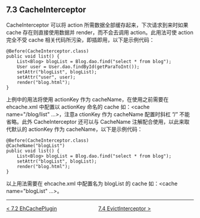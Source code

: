 ## 7.3 CacheInterceptor

CacheInterceptor 可以将 action 所需数据全部缓存起来，下次请求到来时如果 cache 存在则直接使用数据并 render，而不会去调用 action。此用法可使 action 完全不受 cache 相关代码所污染，即插即用，以下是示例代码：

```
@Before(CacheInterceptor.class)
public void list() {
    List<Blog> blogList = Blog.dao.find("select * from blog");
    User user = User.dao.findById(getParaToInt());
    setAttr("blogList", blogList);
    setAttr("user", user);
    render("blog.html");
}
```

上例中的用法将使用 actionKey 作为 cacheName，在使用之前需要在 ehcache.xml 中配置以 actionKey 命名的 cache 如：<cache name="/blog/list" …>，注意a ctionKey 作为 cacheName 配置时斜杠 ”/” 不能省略。此外 CacheInterceptor 还可以与 CacheName 注解配合使用，以此来取代默认的 actionKey 作为 cacheName，以下是示例代码：

```
@Before(CacheInterceptor.class)
@CacheName("blogList")
public void list() {
    List<Blog> blogList = Blog.dao.find("select * from blog");
    setAttr("blogList", blogList);
    render("blog.html");
}
```

以上用法需要在 ehcache.xml 中配置名为 blogList 的 cache 如：<cache name="blogList" …>。

---

[< 7.2 EhCachePlugin](7.2_EhCachePlugin.md) &emsp; &emsp; &emsp; &emsp; &emsp; &emsp; [7.4 EvictInterceptor >](7.4_EvictInterceptor.md)
